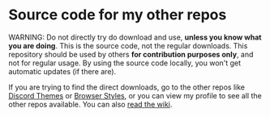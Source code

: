 # Source code for my other repos

WARNING: Do not directly try do download and use, **unless you know what you are doing**. This is the source code, not the regular downloads. This repository should be used by others **for contribution purposes only**, and not for regular usage. By using the source code locally, you won't get automatic updates (if there are).

If you are trying to find the direct downloads, go to the other repos like [Discord Themes](https://github.com/gx-hacker/discord-themes) or [Browser Styles](https://github.com/gx-hacker/browser-styles), or you can view my profile to see all the other repos available. You can also [read the wiki](https://github.com/gx-hacker/home/wiki).
